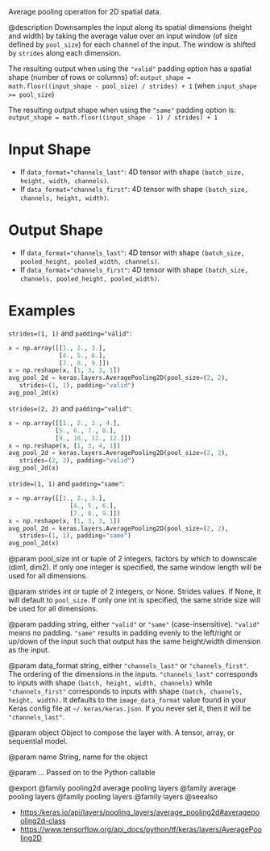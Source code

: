 Average pooling operation for 2D spatial data.

@description
Downsamples the input along its spatial dimensions (height and width)
by taking the average value over an input window
(of size defined by `pool_size`) for each channel of the input.
The window is shifted by `strides` along each dimension.

The resulting output when using the `"valid"` padding option has a spatial
shape (number of rows or columns) of:
`output_shape = math.floor((input_shape - pool_size) / strides) + 1`
(when `input_shape >= pool_size`)

The resulting output shape when using the `"same"` padding option is:
`output_shape = math.floor((input_shape - 1) / strides) + 1`

# Input Shape
- If `data_format="channels_last"`:
    4D tensor with shape `(batch_size, height, width, channels)`.
- If `data_format="channels_first"`:
    4D tensor with shape `(batch_size, channels, height, width)`.

# Output Shape
- If `data_format="channels_last"`:
    4D tensor with shape
    `(batch_size, pooled_height, pooled_width, channels)`.
- If `data_format="channels_first"`:
    4D tensor with shape
    `(batch_size, channels, pooled_height, pooled_width)`.

# Examples
`strides=(1, 1)` and `padding="valid"`:

```python
x = np.array([[1., 2., 3.],
              [4., 5., 6.],
              [7., 8., 9.]])
x = np.reshape(x, [1, 3, 3, 1])
avg_pool_2d = keras.layers.AveragePooling2D(pool_size=(2, 2),
   strides=(1, 1), padding="valid")
avg_pool_2d(x)
```

`strides=(2, 2)` and `padding="valid"`:

```python
x = np.array([[1., 2., 3., 4.],
             [5., 6., 7., 8.],
             [9., 10., 11., 12.]])
x = np.reshape(x, [1, 3, 4, 1])
avg_pool_2d = keras.layers.AveragePooling2D(pool_size=(2, 2),
   strides=(2, 2), padding="valid")
avg_pool_2d(x)
```

`stride=(1, 1)` and `padding="same"`:

```python
x = np.array([[1., 2., 3.],
                 [4., 5., 6.],
                 [7., 8., 9.]])
x = np.reshape(x, [1, 3, 3, 1])
avg_pool_2d = keras.layers.AveragePooling2D(pool_size=(2, 2),
   strides=(1, 1), padding="same")
avg_pool_2d(x)
```

@param pool_size
int or tuple of 2 integers, factors by which to downscale
(dim1, dim2). If only one integer is specified, the same
window length will be used for all dimensions.

@param strides
int or tuple of 2 integers, or None. Strides values. If None,
it will default to `pool_size`. If only one int is specified, the
same stride size will be used for all dimensions.

@param padding
string, either `"valid"` or `"same"` (case-insensitive).
`"valid"` means no padding. `"same"` results in padding evenly to
the left/right or up/down of the input such that output has the same
height/width dimension as the input.

@param data_format
string, either `"channels_last"` or `"channels_first"`.
The ordering of the dimensions in the inputs. `"channels_last"`
corresponds to inputs with shape `(batch, height, width, channels)`
while `"channels_first"` corresponds to inputs with shape
`(batch, channels, height, width)`. It defaults to the
`image_data_format` value found in your Keras config file at
`~/.keras/keras.json`. If you never set it, then it will be
`"channels_last"`.

@param object
Object to compose the layer with. A tensor, array, or sequential model.

@param name
String, name for the object

@param ...
Passed on to the Python callable

@export
@family pooling2d average pooling layers
@family average pooling layers
@family pooling layers
@family layers
@seealso
+ <https:/keras.io/api/layers/pooling_layers/average_pooling2d#averagepooling2d-class>
+ <https://www.tensorflow.org/api_docs/python/tf/keras/layers/AveragePooling2D>
